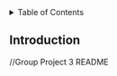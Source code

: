 <div id="top"></div>
<!-- HEADER -->
<!-- TABLE OF CONTENTS -->
<details>
  <summary>Table of Contents</summary>
  <ol>
    <li>
      <a href="#introduction">Introduction</a>
    </li>
  </ol>
</details>

<!-- INTRODUCTION -->
## Introduction

//Group Project 3 README